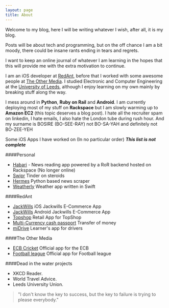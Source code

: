 ```yaml
---
layout: page
title: About
---
```


Welcome to my blog, here I will be writing whatever I wish, after all, it is my blog.

Posts will be about tech and programming, but on the off chance I am a bit moody, there could be insane rants ending in tears and regrets.

I want to keep an online journal of whatever I am learning in the hopes that this will provide me with the extra motivation to continue.

I am an iOS developer at [RedAnt](http://www.redant.com), before that I worked with some awesome people at [The Other Media](http://www.othermedia.com).
I studied Electronic and Computer Engineering at the [University of Leeds](http://www.leeds.ac.uk), although I enjoy learning on my own mainly by breaking stuff along the way.

I mess around in **Python**, **Ruby on Rail** and 
**Android**. I am currently deploying most of my stuff on **Rackspace** but I am slowly warming up to **Amazon EC2** (this topic deserves a blog post).
I hate all the recruiter spam on linkedin, I hate emails, I also hate the London tube during rush hour. And my surname is BOSIRE (BO-SEE-RAY) not BO-SA-YAH and definitely not BO-ZEE-YEH

Some iOS Apps I have worked on (In no particular order) ***This list is not complete***

####Personal
- [Habari](https://itunes.apple.com/gb/app/habari/id509329627?mt=8) - News reading app powered by a RoR backend hosted on Rackspace (No longer online)
- [Swipr](https://itunes.apple.com/gb/app/swipr-auto-liker-for-tinder/id919218867?mt=8) Tinder on steroids
- [Hermes](https://github.com/edwinbosire/hermes) Python based news scraper
- [Weatherly](https://github.com/edwinbosire/YAWA) Weather app written in Swift

####RedAnt
- [JackWills](https://itunes.apple.com/gb/app/jack-wills/id940012948?mt=8) iOS Jackwills E-Commerce App
- [JackWills](https://play.google.com/store/apps/details?id=com.jackwills) Android Jackwills E-Commerce App
- [Topshop](https://itunes.apple.com/gb/app/topshop/id355683626?mt=8)  Retail App for TopShop
- [Multi-Currency cash passport](https://itunes.apple.com/gb/app/multi-currency-cash-passport/id663429657?mt=8)  Transfer of money
- [miDrive](https://itunes.apple.com/gb/app/midrive-essential-driving/id755418884?mt=8) Learner's app for drivers

####The Other Media
- [ECB Cricket](https://itunes.apple.com/gb/app/ecb-cricket/id314954199?mt=8) Official app for the ECB
- [Football league](https://itunes.apple.com/gb/app/football-league-official-clubs/id385520353?mt=8) Official app for Football league

####Dead in the water projects
- XKCD Reader.
- World Travel Advice.
- Leeds University Union.


> "I don't know the key to success, but the key to failure is trying to please everybody."

